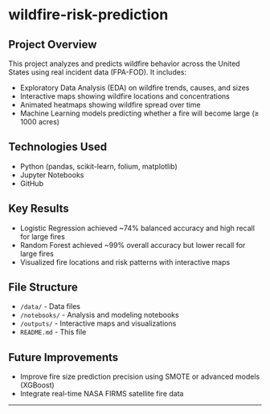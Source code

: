 # wildfire-risk-prediction


## Project Overview
This project analyzes and predicts wildfire behavior across the United States using real incident data (FPA-FOD). It includes:

- Exploratory Data Analysis (EDA) on wildfire trends, causes, and sizes
- Interactive maps showing wildfire locations and concentrations
- Animated heatmaps showing wildfire spread over time
- Machine Learning models predicting whether a fire will become large (≥ 1000 acres)

## Technologies Used
- Python (pandas, scikit-learn, folium, matplotlib)
- Jupyter Notebooks
- GitHub

## Key Results
- Logistic Regression achieved ~74% balanced accuracy and high recall for large fires
- Random Forest achieved ~99% overall accuracy but lower recall for large fires
- Visualized fire locations and risk patterns with interactive maps

## File Structure
- `/data/` - Data files
- `/notebooks/` - Analysis and modeling notebooks
- `/outputs/` - Interactive maps and visualizations
- `README.md` - This file

## Future Improvements
- Improve fire size prediction precision using SMOTE or advanced models (XGBoost)
- Integrate real-time NASA FIRMS satellite fire data

---
